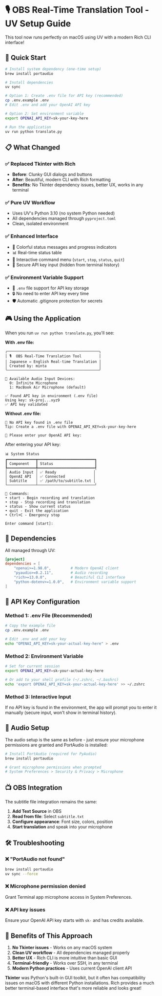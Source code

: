 # 🎙️ OBS Real-Time Translation Tool - UV Setup Guide

This tool now runs perfectly on macOS using UV with a modern Rich CLI interface!

## 🚀 Quick Start

```bash
# Install system dependency (one-time setup)
brew install portaudio

# Install dependencies
uv sync

# Option 1: Create .env file for API key (recommended)
cp .env.example .env
# Edit .env and add your OpenAI API key

# Option 2: Set environment variable
export OPENAI_API_KEY=sk-your-key-here

# Run the application
uv run python translate.py
```

## 📋 What Changed

### ✅ Replaced Tkinter with Rich
- **Before**: Clunky GUI dialogs and buttons
- **After**: Beautiful, modern CLI with Rich formatting
- **Benefits**: No Tkinter dependency issues, better UX, works in any terminal

### ✅ Pure UV Workflow  
- Uses UV's Python 3.10 (no system Python needed)
- All dependencies managed through `pyproject.toml`
- Clean, isolated environment

### ✅ Enhanced Interface
- 🎨 Colorful status messages and progress indicators
- 📊 Real-time status table
- 💬 Interactive command menu (`start`, `stop`, `status`, `quit`)
- 🔐 Secure API key input (hidden from terminal history)

### ✅ Environment Variable Support
- 📁 `.env` file support for API key storage
- 🔒 No need to enter API key every time
- 🛡️ Automatic .gitignore protection for secrets

## 🎮 Using the Application

When you run `uv run python translate.py`, you'll see:

**With .env file:**
```
╭──────────────────────────────────────────╮
│ 🎙️  OBS Real-Time Translation Tool        │
│ Japanese ⇔ English Real-time Translation │
│ Created by: minta                        │
╰──────────────────────────────────────────╯

🎤 Available Audio Input Devices:
  0: Infinite Microphone
  1: MacBook Air Microphone (default)

✅ Found API key in environment (.env file)
Using key: sk-proj...xyz9
✅ API key validated
```

**Without .env file:**
```
🔑 No API key found in .env file
Tip: Create a .env file with OPENAI_API_KEY=sk-your-key-here

🔑 Please enter your OpenAI API key:
```

After entering your API key:

```
📊 System Status
┏━━━━━━━━━━━━━┳━━━━━━━━━━━━━━━━━━━━━━━━━━┓
┃ Component   ┃ Status                   ┃
┡━━━━━━━━━━━━━╇━━━━━━━━━━━━━━━━━━━━━━━━━━┩
│ Audio Input │ ✅ Ready                 │
│ OpenAI API  │ ✅ Connected             │
│ Subtitle    │ ✅ /path/to/subtitle.txt │
└─────────────┴──────────────────────────┘

🎯 Commands:
• start - Begin recording and translation
• stop - Stop recording and translation
• status - Show current status
• quit - Exit the application
• Ctrl+C - Emergency stop

Enter command [start]:
```

## 🔧 Dependencies

All managed through UV:

```toml
[project]
dependencies = [
    "openai>=1.98.0",         # Modern OpenAI client
    "pyaudio>=0.2.11",        # Audio recording
    "rich>=13.0.0",           # Beautiful CLI interface
    "python-dotenv>=1.0.0",   # Environment variable support
]
```

## 🔑 API Key Configuration

### Method 1: .env File (Recommended)
```bash
# Copy the example file
cp .env.example .env

# Edit .env and add your key
echo "OPENAI_API_KEY=sk-your-actual-key-here" > .env
```

### Method 2: Environment Variable
```bash
# Set for current session
export OPENAI_API_KEY=sk-your-actual-key-here

# Or add to your shell profile (~/.zshrc, ~/.bashrc)
echo 'export OPENAI_API_KEY=sk-your-actual-key-here' >> ~/.zshrc
```

### Method 3: Interactive Input
If no API key is found in the environment, the app will prompt you to enter it manually (secure input, won't show in terminal history).

## 🎵 Audio Setup

The audio setup is the same as before - just ensure your microphone permissions are granted and PortAudio is installed:

```bash
# Install PortAudio (required for PyAudio)
brew install portaudio

# Grant microphone permissions when prompted
# System Preferences > Security & Privacy > Microphone
```

## 📺 OBS Integration

The subtitle file integration remains the same:

1. **Add Text Source** in OBS
2. **Read from file**: Select `subtitle.txt` 
3. **Configure appearance**: Font size, colors, position
4. **Start translation** and speak into your microphone

## 🛠️ Troubleshooting

### ❌ "PortAudio not found"
```bash
brew install portaudio
uv sync --force
```

### ❌ Microphone permission denied
Grant Terminal app microphone access in System Preferences.

### ❌ API key issues  
Ensure your OpenAI API key starts with `sk-` and has credits available.

## 🎉 Benefits of This Approach

1. **No Tkinter issues** - Works on any macOS system
2. **Clean UV workflow** - All dependencies managed properly  
3. **Better UX** - Rich CLI is more intuitive than basic GUI
4. **Terminal-friendly** - Works over SSH, in any terminal
5. **Modern Python practices** - Uses current OpenAI client API

**Tkinter** was Python's built-in GUI toolkit, but it often has compatibility issues on macOS with different Python installations. Rich provides a much better terminal-based interface that's more reliable and looks great!